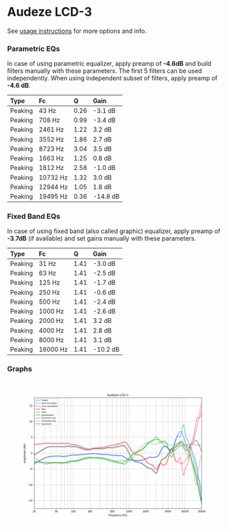 # Audeze LCD-3
See [usage instructions](https://github.com/jaakkopasanen/AutoEq#usage) for more options and info.

### Parametric EQs
In case of using parametric equalizer, apply preamp of **-4.6dB** and build filters manually
with these parameters. The first 5 filters can be used independently.
When using independent subset of filters, apply preamp of **-4.6 dB**.

| Type    | Fc       |    Q | Gain     |
|:--------|:---------|:-----|:---------|
| Peaking | 43 Hz    | 0.26 | -3.1 dB  |
| Peaking | 708 Hz   | 0.99 | -3.4 dB  |
| Peaking | 2461 Hz  | 1.22 | 3.2 dB   |
| Peaking | 3552 Hz  | 1.86 | 2.7 dB   |
| Peaking | 8723 Hz  | 3.04 | 3.5 dB   |
| Peaking | 1663 Hz  | 1.25 | 0.8 dB   |
| Peaking | 1812 Hz  | 2.58 | -1.0 dB  |
| Peaking | 10732 Hz | 1.32 | 3.0 dB   |
| Peaking | 12944 Hz | 1.05 | 1.8 dB   |
| Peaking | 19495 Hz | 0.36 | -14.8 dB |

### Fixed Band EQs
In case of using fixed band (also called graphic) equalizer, apply preamp of **-3.7dB**
(if available) and set gains manually with these parameters.

| Type    | Fc       |    Q | Gain     |
|:--------|:---------|:-----|:---------|
| Peaking | 31 Hz    | 1.41 | -3.0 dB  |
| Peaking | 63 Hz    | 1.41 | -2.5 dB  |
| Peaking | 125 Hz   | 1.41 | -1.7 dB  |
| Peaking | 250 Hz   | 1.41 | -0.6 dB  |
| Peaking | 500 Hz   | 1.41 | -2.4 dB  |
| Peaking | 1000 Hz  | 1.41 | -2.6 dB  |
| Peaking | 2000 Hz  | 1.41 | 3.2 dB   |
| Peaking | 4000 Hz  | 1.41 | 2.8 dB   |
| Peaking | 8000 Hz  | 1.41 | 3.1 dB   |
| Peaking | 16000 Hz | 1.41 | -10.2 dB |

### Graphs
![](./Audeze%20LCD-3.png)